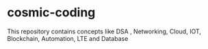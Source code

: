 # cosmic-coding
This repository contains concepts like  DSA , Networking, Cloud, IOT, Blockchain, Automation, LTE and Database 
